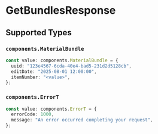# GetBundlesResponse


## Supported Types

### `components.MaterialBundle`

```typescript
const value: components.MaterialBundle = {
  uuid: "123e4567-6cda-40e4-bad5-231d2d5128cb",
  editDate: "2025-08-01 12:00:00",
  itemNumber: "<value>",
};
```

### `components.ErrorT`

```typescript
const value: components.ErrorT = {
  errorCode: 1000,
  message: "An error occurred completing your request",
};
```

